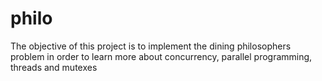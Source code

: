 # philo

The objective of this project is to implement the dining philosophers problem in order to learn more about concurrency, parallel programming, threads and mutexes
